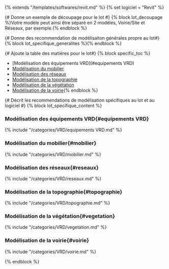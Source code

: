 {% extends "/templates/softwares/revit.md" %}
{% set logiciel = "Revit" %}

{# Donne un exemple de découpage pour le lot #}
{% block lot_decoupage %}Votre modèle peut ainsi être séparé en 2 modèles, Voirie/Site et Réseaux, par exemple.{% endblock %}

{# Donne des recommendation de modélisaiton générales propre au lot#}
{% block lot_specifique_generalites %}{% endblock %}

{# Ajoute la table des matières pour le lot#}
{% block specific_toc %}
* [Modélisation des équipements VRD](#equipements VRD)
* [Modélisation du mobilier](#mobilier)
* [Modélisation des réseaux](#reseaux)
* [Modélisation de la topographie](#topographie)
* [Modélisation de la végétation](#vegetation)
* [Modélisation de la voirie](#voirie){% endblock %}

{# Décrit les recommendations de modélisation spécifiques au lot et au logiciel #}
{% block lot_specifique_content %}

### Modélisation des équipements VRD{#equipements VRD}

{% include "/categories/VRD/equipements VRD.md"  %}

### Modélisation du mobilier{#mobilier}

{% include "/categories/VRD/mobilier.md"  %}

### Modélisation des réseaux{#reseaux}

{% include "/categories/VRD/reseaux.md"  %}

### Modélisation de la topographie{#topographie}

{% include "/categories/VRD/topographie.md"  %}

### Modélisation de la végétation{#vegetation}

{% include "/categories/VRD/vegetation.md"  %}

### Modélisation de la voirie{#voirie}

{% include "/categories/VRD/voirie.md"  %}

{% endblock %}